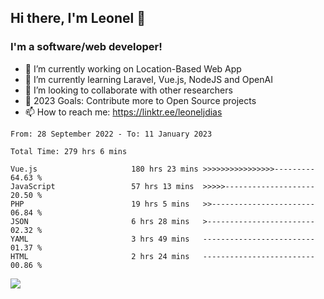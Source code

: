 ## Hi there, I'm Leonel 👋

### I'm a software/web developer!
- 🔭 I’m currently working on Location-Based Web App
- 🌱 I’m currently learning Laravel, Vue.js, NodeJS and OpenAI
- 👯 I’m looking to collaborate with other researchers
- 🥅 2023 Goals: Contribute more to Open Source projects
- 📫 How to reach me: https://linktr.ee/leoneljdias

<!--START_SECTION:waka-->

```text
From: 28 September 2022 - To: 11 January 2023

Total Time: 279 hrs 6 mins

Vue.js                     180 hrs 23 mins >>>>>>>>>>>>>>>>---------   64.63 %
JavaScript                 57 hrs 13 mins  >>>>>--------------------   20.50 %
PHP                        19 hrs 5 mins   >>-----------------------   06.84 %
JSON                       6 hrs 28 mins   >------------------------   02.32 %
YAML                       3 hrs 49 mins   -------------------------   01.37 %
HTML                       2 hrs 24 mins   -------------------------   00.86 %
```

<!--END_SECTION:waka-->

![](https://komarev.com/ghpvc/?username=leoneljdias&color=blue&style=flat-square)
